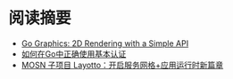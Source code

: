 # 阅读摘要

* [Go Graphics: 2D Rendering with a Simple API](https://github.com/fogleman/gg)
* [如何在Go中正确使用基本认证](https://www.alexedwards.net/blog/basic-authentication-in-go)
* [MOSN 子项目 Layotto：开启服务网格+应用运行时新篇章](https://mp.weixin.qq.com/s/gKY7dsVRU0glf-n-fEsr3g)
